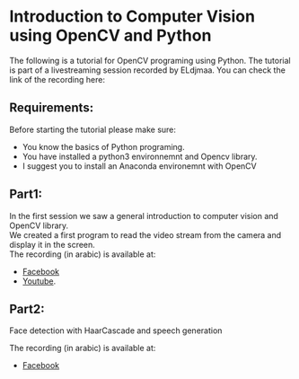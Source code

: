 # Introduction to Computer Vision using OpenCV and Python

The following is a tutorial for OpenCV programing using Python.
The tutorial is part of a livestreaming session recorded by ELdjmaa.
You can check the link of the recording here:

## Requirements: 

Before starting the tutorial please make sure:

- You know the basics of Python programing.
- You have installed a python3 environnemnt and Opencv library. 
- I suggest you to install an Anaconda environemnt with OpenCV 

## Part1: 

In the first session we saw a general introduction to computer vision and OpenCV library.<br />
We created a first program to read the video stream from the camera and display it in the screen.<br />
The recording (in arabic) is available at:
- [Facebook](https://www.facebook.com/eldjmaa/videos/2390176714557133)
- [Youtube](https://www.youtube.com/watch?v=MYJvJLctUMU). 

## Part2: 

Face detection with HaarCascade and speech generation

The recording (in arabic) is available at: 
- [Facebook](https://www.facebook.com/eldjmaa/videos/531787320973273) 

